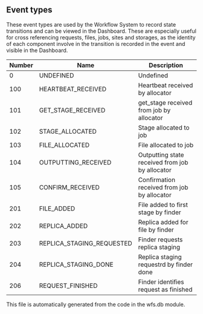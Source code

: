 ## Event types

These event types are used by the Workflow System to record state transitions
and can be viewed in the Dashboard. These are especially useful for cross
referencing requests, files, jobs, sites and storages, as the identity of
each component involve in the transition is recorded in the event and visible 
in the Dashboard.

|Number|Name|Description|
|------|----|-----------|
|0|UNDEFINED|Undefined|
|100|HEARTBEAT_RECEIVED|Heartbeat received by allocator|
|101|GET_STAGE_RECEIVED|get_stage received from job by allocator|
|102|STAGE_ALLOCATED|Stage allocated to job|
|103|FILE_ALLOCATED|File allocated to job|
|104|OUTPUTTING_RECEIVED|Outputting state received from job by allocator|
|105|CONFIRM_RECEIVED|Confirmation received from job by allocator|
|201|FILE_ADDED|File added to first stage by finder|
|202|REPLICA_ADDED|Replica added for file by finder|
|203|REPLICA_STAGING_REQUESTED|Finder requests replica staging|
|204|REPLICA_STAGING_DONE|Replica staging requestrd by finder done|
|206|REQUEST_FINISHED|Finder identifies request as finished|


This file is automatically generated from the code in the wfs.db module. 
